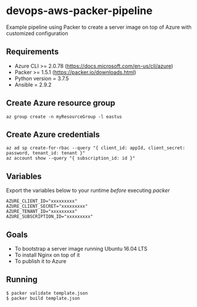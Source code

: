 # devops-aws-packer-pipeline
Example pipeline using Packer to create a server image on top of Azure with customized configuration

## Requirements
- Azure CLI >= 2.0.78 (https://docs.microsoft.com/en-us/cli/azure)
- Packer >= 1.5.1 (https://packer.io/downloads.html)
- Python version = 3.7.5
- Ansible = 2.9.2

## Create Azure resource group
```
az group create -n myResourceGroup -l eastus
```

## Create Azure credentials
```
az ad sp create-for-rbac --query "{ client_id: appId, client_secret: password, tenant_id: tenant }"
az account show --query "{ subscription_id: id }"
```

## Variables
Export the variables below to your runtime *before* executing *packer*
```
AZURE_CLIENT_ID="xxxxxxxxx"
AZURE_CLIENT_SECRET="xxxxxxxxx"
AZURE_TENANT_ID="xxxxxxxxx"
AZURE_SUBSCRIPTION_ID="xxxxxxxxx"
```

## Goals
- To bootstrap a server image running Ubuntu 16.04 LTS
- To install Nginx on top of it
- To publish it to Azure

## Running
```
$ packer validate template.json
$ packer build template.json
```

